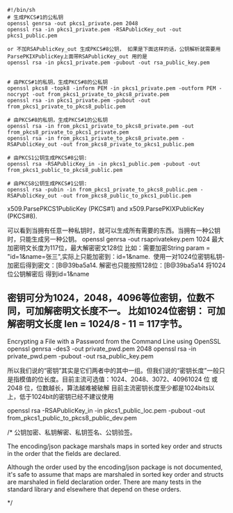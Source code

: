 ```
#!/bin/sh
# 生成PKCS#1的公私钥
openssl genrsa -out pkcs1_private.pem 2048
openssl rsa -in pkcs1_private.pem -RSAPublicKey_out -out pkcs1_public.pem

or 不加RSAPublicKey_out 生成PKCS#8公钥， 如果是下面这样的话，公钥解析就需要用ParsePKIXPublicKey上面带RSAPublicKey_out 用的是
openssl rsa -in pkcs1_private.pem -pubout -out rsa_public_key.pem


# 由PKCS#1的私钥，生成PKCS#8的公私钥
openssl pkcs8 -topk8 -inform PEM -in pkcs1_private.pem -outform PEM -nocrypt -out from_pkcs1_private_to_pkcs8_private.pem
openssl rsa -in pkcs1_private.pem -pubout -out from_pkcs1_private_to_pkcs8_public.pem

# 由PKCS#8的私钥，生成PKCS#1的公私钥
openssl rsa -in from_pkcs1_private_to_pkcs8_private.pem -out from_pkcs8_private_to_pkcs1_private.pem
openssl rsa -in from_pkcs1_private_to_pkcs8_private.pem -RSAPublicKey_out -out from_pkcs8_private_to_pkcs1_public.pem

# 由PKCS1公钥生成PKCS#8公钥:
openssl rsa -RSAPublicKey_in -in pkcs1_public.pem -pubout -out from_pkcs1_public_to_pkcs8_public.pem

# 由PKCS8公钥生成PKCS#1公钥:
openssl rsa -pubin -in from_pkcs1_private_to_pkcs8_public.pem -RSAPublicKey_out -out from_pkcs8_public_to_pkcs1_public.pem
```
x509.ParsePKCS1PublicKey (PKCS#1) and 
x509.ParsePKIXPublicKey (PKCS#8).

可以看到当拥有任意一种私钥时，就可以生成所有需要的东西。当拥有一种公钥时，只能生成另一种公钥。
openssl genrsa -out rsaprivatekey.pem 1024
最大加密明文长度为117位，最大解密密文128位
比如：需要加密String param = "id=1&name=张三",实际上只能加密到：id=1&name. 
使用一对1024位密钥私钥-加密后得到密文：[B@39ba5a14.
解密也只能按照128位：[B@39ba5a14 将1024位公钥解密后 得到id=1&name 

密钥可分为1024，2048，4096等位密钥，位数不同，可加解密明文长度不一。 比如1024位密钥： 可加解密明文长度 len = 1024/8 - 11 = 117字节。
------
Encrypting a File with a Password from the Command Line using OpenSSL
openssl genrsa -des3 -out private_pwd.pem 2048
openssl rsa -in private_pwd.pem -pubout -out rsa_public_key.pem


所以我们说的“密钥”其实是它们两者中的其中一组。但我们说的“密钥长度”一般只是指模值的位长度。目前主流可选值：1024、2048、3072、40961024 位 或 2048 位，位数越长，算法越难被破解
目前主流密钥长度至少都是1024bits以上，低于1024bit的密钥已经不建议使用

openssl rsa -RSAPublicKey_in -in pkcs1_public_loc.pem -pubout -out from_pkcs1_public_to_pkcs8_public_dev.pem

/*
公钥加密、私钥解密、私钥签名、公钥验签。

The encoding/json package marshals maps in sorted key order and structs in the order that the fields are declared.

Although the order used by the encoding/json package is not documented, 
it's safe to assume that maps are marshaled in sorted key order and 
structs are marshaled in field declaration order. 
There are many tests in the standard library and elsewhere that depend on these orders.

*/
